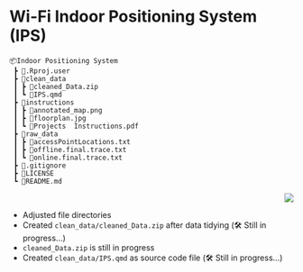 # Wi-Fi Indoor Positioning System (IPS)

```
📦Indoor Positioning System
 ┣ 📂.Rproj.user
 ┣ 📂clean_data
 ┃ ┣ 📜cleaned_Data.zip
 ┃ ┗ 📜IPS.qmd
 ┣ 📂instructions
 ┃ ┣ 📜annotated_map.png
 ┃ ┣ 📜floorplan.jpg
 ┃ ┗ 📜Projects  Instructions.pdf
 ┣ 📂raw_data
 ┃ ┣ 📜accessPointLocations.txt
 ┃ ┣ 📜offline.final.trace.txt
 ┃ ┗ 📜online.final.trace.txt
 ┣ 📜.gitignore
 ┣ 📜LICENSE
 ┗ 📜README.md
 ```
 <p align="right">
<a href="https://github.com/cyrus-pdx/Indoor_positioning_system/tree/SingSong" target="_blank">
<img src="https://img.shields.io/badge/wifi--IPS-v0.1-blue.svg" />
</a>
</p>

- Adjusted file directories
- Created `clean_data/cleaned_Data.zip` after data tidying (🛠️ Still in progress...)
- `cleaned_Data.zip` is still in progress
- Created `clean_data/IPS.qmd` as source code file (🛠️ Still in progress...)
